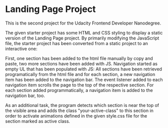 # Landing Page Project

This is the second project for the Udacity Frontend Developer Nanodegree.

The given starter project has some HTML and CSS styling to display a static version of the Landing Page project.
By primarily modifying the JavaScript file, the starter project has been converted from a static project to an interactive one:

First, one section has been added to the html file manually by copy and paste, two more sections have been added with JS.
Navigation started as empty UL that has been populated with JS: All sections have been retrieved programatically from the html file and for each section, a new navigation item has been added to the navigation bar.
The event listener added to each navigation item scrolls the page to the top of the respective section.
For each section added programmatically, a navigation item is added to the navigation bar, too.

As an additional task, the program detects which section is near the top of the visible area and adds the class "your-active-class" to this section in order to activate animations defined in the given style.css file for the section marked as active class.

